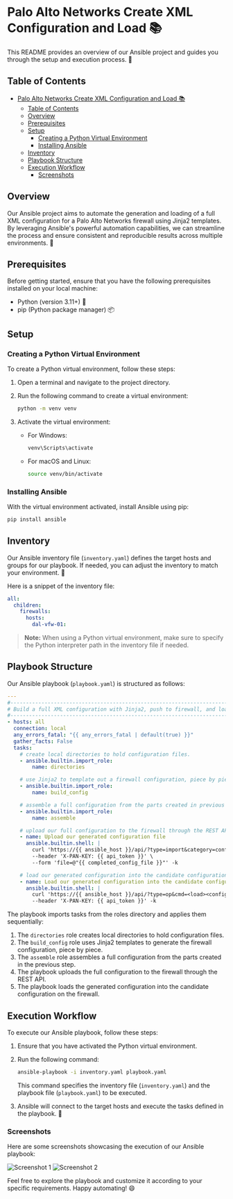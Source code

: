 # Palo Alto Networks Create XML Configuration and Load 📚

This README provides an overview of our Ansible project and guides you through the setup and execution process. 🚀

## Table of Contents

- [Palo Alto Networks Create XML Configuration and Load 📚](#palo-alto-networks-create-xml-configuration-and-load-)
  - [Table of Contents](#table-of-contents)
  - [Overview](#overview)
  - [Prerequisites](#prerequisites)
  - [Setup](#setup)
    - [Creating a Python Virtual Environment](#creating-a-python-virtual-environment)
    - [Installing Ansible](#installing-ansible)
  - [Inventory](#inventory)
  - [Playbook Structure](#playbook-structure)
  - [Execution Workflow](#execution-workflow)
    - [Screenshots](#screenshots)

## Overview

Our Ansible project aims to automate the generation and loading of a full XML configuration for a Palo Alto Networks firewall using Jinja2 templates. By leveraging Ansible's powerful automation capabilities, we can streamline the process and ensure consistent and reproducible results across multiple environments. 🎯

## Prerequisites

Before getting started, ensure that you have the following prerequisites installed on your local machine:

- Python (version 3.11+) 🐍
- pip (Python package manager) 📦

## Setup

### Creating a Python Virtual Environment

To create a Python virtual environment, follow these steps:

1. Open a terminal and navigate to the project directory.
2. Run the following command to create a virtual environment:

   ```bash
   python -m venv venv
   ```

3. Activate the virtual environment:

   - For Windows:

     ```bash
     venv\Scripts\activate
     ```

   - For macOS and Linux:

     ```bash
     source venv/bin/activate
     ```

### Installing Ansible

With the virtual environment activated, install Ansible using pip:

```bash
pip install ansible
```

## Inventory

Our Ansible inventory file (`inventory.yaml`) defines the target hosts and groups for our playbook. If needed, you can adjust the inventory to match your environment. 📝

Here is a snippet of the inventory file:

```yaml
all:
  children:
    firewalls:
      hosts:
        dal-vfw-01:
```

> **Note:** When using a Python virtual environment, make sure to specify the Python interpreter path in the inventory file if needed.

## Playbook Structure

Our Ansible playbook (`playbook.yaml`) is structured as follows:

```yaml
---
#------------------------------------------------------------------------
# Build a full XML configuration with Jinja2, push to firewall, and load.
#------------------------------------------------------------------------
- hosts: all
  connection: local
  any_errors_fatal: "{{ any_errors_fatal | default(true) }}"
  gather_facts: False
  tasks:
    # create local directories to hold configuration files.
    - ansible.builtin.import_role:
        name: directories

    # use Jinja2 to template out a firewall configuration, piece by piece.
    - ansible.builtin.import_role:
        name: build_config

    # assemble a full configuration from the parts created in previous step.
    - ansible.builtin.import_role:
        name: assemble

    # upload our full configuration to the firewall through the REST API.
    - name: Upload our generated configuration file
      ansible.builtin.shell: |
        curl 'https://{{ ansible_host }}/api/?type=import&category=configuration' \
        --header 'X-PAN-KEY: {{ api_token }}' \
        --form 'file=@"{{ completed_config_file }}"' -k

    # load our generated configuration into the candidate configuration.
    - name: Load our generated configuration into the candidate configuration
      ansible.builtin.shell: |
        curl 'https://{{ ansible_host }}/api/?type=op&cmd=<load><config><from>{{ ansible_host }}_ansible.xml</from></config></load>' \
        --header 'X-PAN-KEY: {{ api_token }}' -k
```

The playbook imports tasks from the roles directory and applies them sequentially:

1. The `directories` role creates local directories to hold configuration files.
2. The `build_config` role uses Jinja2 templates to generate the firewall configuration, piece by piece.
3. The `assemble` role assembles a full configuration from the parts created in the previous step.
4. The playbook uploads the full configuration to the firewall through the REST API.
5. The playbook loads the generated configuration into the candidate configuration on the firewall.

## Execution Workflow

To execute our Ansible playbook, follow these steps:

1. Ensure that you have activated the Python virtual environment.
2. Run the following command:

   ```bash
   ansible-playbook -i inventory.yaml playbook.yaml
   ```

   This command specifies the inventory file (`inventory.yaml`) and the playbook file (`playbook.yaml`) to be executed.

3. Ansible will connect to the target hosts and execute the tasks defined in the playbook. 🚀

### Screenshots

Here are some screenshots showcasing the execution of our Ansible playbook:

![Screenshot 1](screenshots/screenshot1.png)
![Screenshot 2](screenshots/screenshot2.png)

Feel free to explore the playbook and customize it according to your specific requirements. Happy automating! 😄
